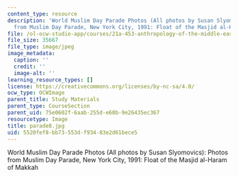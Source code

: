 ```yaml
---
content_type: resource
description: 'World Muslim Day Parade Photos (All photos by Susan Slyomovics): Photos
  from Muslim Day Parade, New York City, 1991: Float of the Masjid al-Haram of Makkah'
file: /ol-ocw-studio-app/courses/21a-453-anthropology-of-the-middle-east-spring-2004/5520fef8bb73553df93483e2d61bece5_parade8.jpg
file_size: 35667
file_type: image/jpeg
image_metadata:
  caption: ''
  credit: ''
  image-alt: ''
learning_resource_types: []
license: https://creativecommons.org/licenses/by-nc-sa/4.0/
ocw_type: OCWImage
parent_title: Study Materials
parent_type: CourseSection
parent_uid: 75e0602f-6aab-255d-e60b-9e26435ec367
resourcetype: Image
title: parade8.jpg
uid: 5520fef8-bb73-553d-f934-83e2d61bece5
---
```

World Muslim Day Parade Photos (All photos by Susan Slyomovics): Photos from Muslim Day Parade, New York City, 1991: Float of the Masjid al-Haram of Makkah